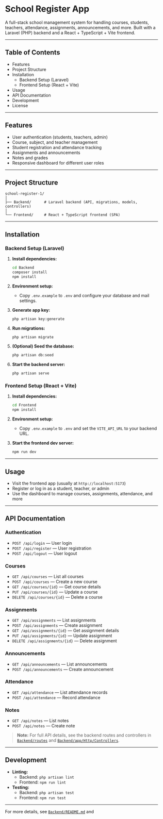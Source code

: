 # School Register App

A full-stack school management system for handling courses, students, teachers, attendance, assignments, announcements, and more. Built with a Laravel (PHP) backend and a React + TypeScript + Vite frontend.

---

## Table of Contents

- Features
- Project Structure
- Installation
  - Backend Setup (Laravel)
  - Frontend Setup (React + Vite)
- Usage
- API Documentation
- Development
- License

---

## Features

- User authentication (students, teachers, admin)
- Course, subject, and teacher management
- Student registration and attendance tracking
- Assignments and announcements
- Notes and grades
- Responsive dashboard for different user roles

---

## Project Structure

```
school-register-1/
│
├── Backend/      # Laravel backend (API, migrations, models, controllers)
│
└── Frontend/     # React + TypeScript frontend (SPA)
```

---

## Installation

### Backend Setup (Laravel)

1. **Install dependencies:**
   ```sh
   cd Backend
   composer install
   npm install
   ```

2. **Environment setup:**
   - Copy `.env.example` to `.env` and configure your database and mail settings.

3. **Generate app key:**
   ```sh
   php artisan key:generate
   ```

4. **Run migrations:**
   ```sh
   php artisan migrate
   ```

5. **(Optional) Seed the database:**
   ```sh
   php artisan db:seed
   ```

6. **Start the backend server:**
   ```sh
   php artisan serve
   ```

### Frontend Setup (React + Vite)

1. **Install dependencies:**
   ```sh
   cd Frontend
   npm install
   ```

2. **Environment setup:**
   - Copy `.env.example` to `.env` and set the `VITE_API_URL` to your backend URL.

3. **Start the frontend dev server:**
   ```sh
   npm run dev
   ```

---

## Usage

- Visit the frontend app (usually at `http://localhost:5173`)
- Register or log in as a student, teacher, or admin
- Use the dashboard to manage courses, assignments, attendance, and more

---

## API Documentation

### Authentication

- `POST /api/login` — User login
- `POST /api/register` — User registration
- `POST /api/logout` — User logout

### Courses

- `GET /api/courses` — List all courses
- `POST /api/courses` — Create a new course
- `GET /api/courses/{id}` — Get course details
- `PUT /api/courses/{id}` — Update a course
- `DELETE /api/courses/{id}` — Delete a course

### Assignments

- `GET /api/assignments` — List assignments
- `POST /api/assignments` — Create assignment
- `GET /api/assignments/{id}` — Get assignment details
- `PUT /api/assignments/{id}` — Update assignment
- `DELETE /api/assignments/{id}` — Delete assignment

### Announcements

- `GET /api/announcements` — List announcements
- `POST /api/announcements` — Create announcement

### Attendance

- `GET /api/attendance` — List attendance records
- `POST /api/attendance` — Record attendance

### Notes

- `GET /api/notes` — List notes
- `POST /api/notes` — Create note

> **Note:** For full API details, see the backend routes and controllers in [`Backend/routes`](Backend/routes ) and [`Backend/app/Http/Controllers`](Backend/app/Http/Controllers ).

---

## Development

- **Linting:**  
  - Backend: `php artisan lint`
  - Frontend: `npm run lint`
- **Testing:**  
  - Backend: `php artisan test`
  - Frontend: `npm run test`

---

For more details, see [`Backend/README.md`](Backend/README.md ) and